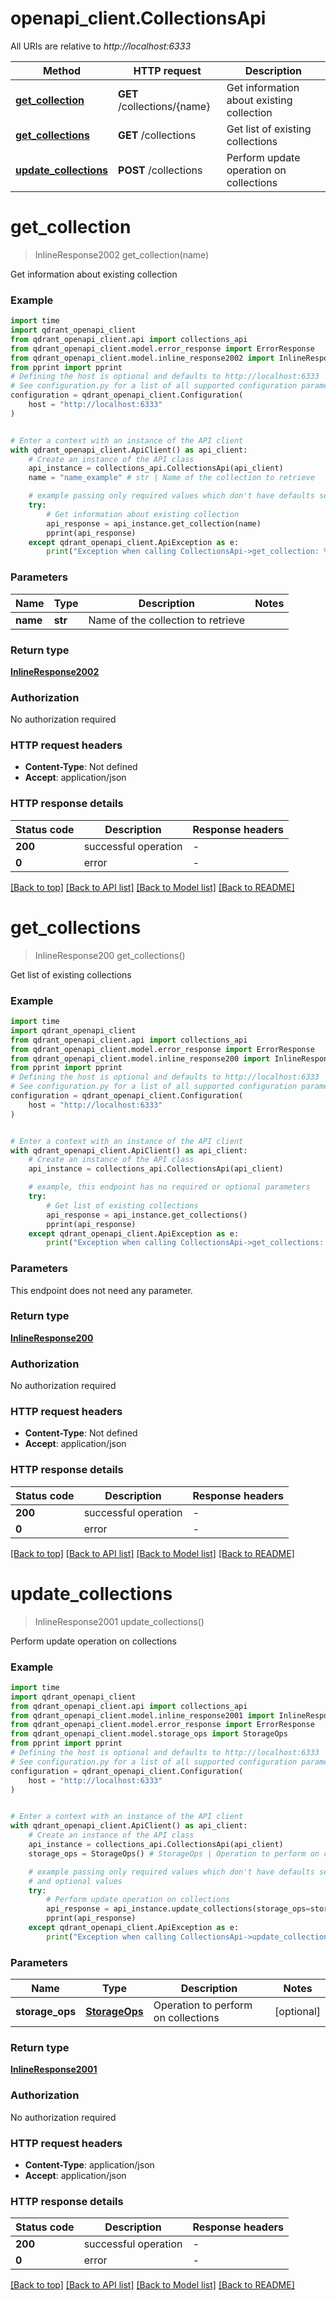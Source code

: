# openapi_client.CollectionsApi

All URIs are relative to *http://localhost:6333*

Method | HTTP request | Description
------------- | ------------- | -------------
[**get_collection**](CollectionsApi.md#get_collection) | **GET** /collections/{name} | Get information about existing collection
[**get_collections**](CollectionsApi.md#get_collections) | **GET** /collections | Get list of existing collections
[**update_collections**](CollectionsApi.md#update_collections) | **POST** /collections | Perform update operation on collections


# **get_collection**
> InlineResponse2002 get_collection(name)

Get information about existing collection

### Example

```python
import time
import qdrant_openapi_client
from qdrant_openapi_client.api import collections_api
from qdrant_openapi_client.model.error_response import ErrorResponse
from qdrant_openapi_client.model.inline_response2002 import InlineResponse2002
from pprint import pprint
# Defining the host is optional and defaults to http://localhost:6333
# See configuration.py for a list of all supported configuration parameters.
configuration = qdrant_openapi_client.Configuration(
    host = "http://localhost:6333"
)


# Enter a context with an instance of the API client
with qdrant_openapi_client.ApiClient() as api_client:
    # Create an instance of the API class
    api_instance = collections_api.CollectionsApi(api_client)
    name = "name_example" # str | Name of the collection to retrieve

    # example passing only required values which don't have defaults set
    try:
        # Get information about existing collection
        api_response = api_instance.get_collection(name)
        pprint(api_response)
    except qdrant_openapi_client.ApiException as e:
        print("Exception when calling CollectionsApi->get_collection: %s\n" % e)
```

### Parameters

Name | Type | Description  | Notes
------------- | ------------- | ------------- | -------------
 **name** | **str**| Name of the collection to retrieve |

### Return type

[**InlineResponse2002**](InlineResponse2002.md)

### Authorization

No authorization required

### HTTP request headers

 - **Content-Type**: Not defined
 - **Accept**: application/json

### HTTP response details
| Status code | Description | Response headers |
|-------------|-------------|------------------|
**200** | successful operation |  -  |
**0** | error |  -  |

[[Back to top]](#) [[Back to API list]](../README.md#documentation-for-api-endpoints) [[Back to Model list]](../README.md#documentation-for-models) [[Back to README]](../README.md)

# **get_collections**
> InlineResponse200 get_collections()

Get list of existing collections

### Example

```python
import time
import qdrant_openapi_client
from qdrant_openapi_client.api import collections_api
from qdrant_openapi_client.model.error_response import ErrorResponse
from qdrant_openapi_client.model.inline_response200 import InlineResponse200
from pprint import pprint
# Defining the host is optional and defaults to http://localhost:6333
# See configuration.py for a list of all supported configuration parameters.
configuration = qdrant_openapi_client.Configuration(
    host = "http://localhost:6333"
)


# Enter a context with an instance of the API client
with qdrant_openapi_client.ApiClient() as api_client:
    # Create an instance of the API class
    api_instance = collections_api.CollectionsApi(api_client)

    # example, this endpoint has no required or optional parameters
    try:
        # Get list of existing collections
        api_response = api_instance.get_collections()
        pprint(api_response)
    except qdrant_openapi_client.ApiException as e:
        print("Exception when calling CollectionsApi->get_collections: %s\n" % e)
```

### Parameters
This endpoint does not need any parameter.

### Return type

[**InlineResponse200**](InlineResponse200.md)

### Authorization

No authorization required

### HTTP request headers

 - **Content-Type**: Not defined
 - **Accept**: application/json

### HTTP response details
| Status code | Description | Response headers |
|-------------|-------------|------------------|
**200** | successful operation |  -  |
**0** | error |  -  |

[[Back to top]](#) [[Back to API list]](../README.md#documentation-for-api-endpoints) [[Back to Model list]](../README.md#documentation-for-models) [[Back to README]](../README.md)

# **update_collections**
> InlineResponse2001 update_collections()

Perform update operation on collections

### Example

```python
import time
import qdrant_openapi_client
from qdrant_openapi_client.api import collections_api
from qdrant_openapi_client.model.inline_response2001 import InlineResponse2001
from qdrant_openapi_client.model.error_response import ErrorResponse
from qdrant_openapi_client.model.storage_ops import StorageOps
from pprint import pprint
# Defining the host is optional and defaults to http://localhost:6333
# See configuration.py for a list of all supported configuration parameters.
configuration = qdrant_openapi_client.Configuration(
    host = "http://localhost:6333"
)


# Enter a context with an instance of the API client
with qdrant_openapi_client.ApiClient() as api_client:
    # Create an instance of the API class
    api_instance = collections_api.CollectionsApi(api_client)
    storage_ops = StorageOps() # StorageOps | Operation to perform on collections (optional)

    # example passing only required values which don't have defaults set
    # and optional values
    try:
        # Perform update operation on collections
        api_response = api_instance.update_collections(storage_ops=storage_ops)
        pprint(api_response)
    except qdrant_openapi_client.ApiException as e:
        print("Exception when calling CollectionsApi->update_collections: %s\n" % e)
```

### Parameters

Name | Type | Description  | Notes
------------- | ------------- | ------------- | -------------
 **storage_ops** | [**StorageOps**](StorageOps.md)| Operation to perform on collections | [optional]

### Return type

[**InlineResponse2001**](InlineResponse2001.md)

### Authorization

No authorization required

### HTTP request headers

 - **Content-Type**: application/json
 - **Accept**: application/json

### HTTP response details
| Status code | Description | Response headers |
|-------------|-------------|------------------|
**200** | successful operation |  -  |
**0** | error |  -  |

[[Back to top]](#) [[Back to API list]](../README.md#documentation-for-api-endpoints) [[Back to Model list]](../README.md#documentation-for-models) [[Back to README]](../README.md)

